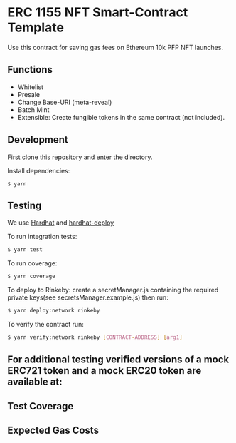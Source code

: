 # ERC 1155 NFT Smart-Contract Template

Use this contract for saving gas fees on Ethereum 10k PFP NFT launches.

## Functions

* Whitelist
* Presale
* Change Base-URI (meta-reveal)
* Batch Mint
* Extensible: Create fungible tokens in the same contract (not included). 

## Development

First clone this repository and enter the directory.

Install dependencies:

```
$ yarn
```

## Testing

We use [Hardhat](https://hardhat.dev) and [hardhat-deploy](https://github.com/wighawag/hardhat-deploy)

To run integration tests:

```sh
$ yarn test
```

To run coverage:

```sh
$ yarn coverage
```

To deploy to Rinkeby:
create a secretManager.js containing the required private keys(see secretsManager.example.js) then run:

```sh
$ yarn deploy:network rinkeby
```

To verify the contract run:

```sh
$ yarn verify:network rinkeby [CONTRACT-ADDRESS] [arg1]
```

## For additional testing verified versions of a mock ERC721 token and a mock ERC20 token are available at:

## Test Coverage

## Expected Gas Costs

